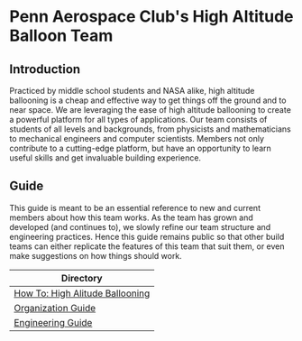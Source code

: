 # Penn Aerospace Club's High Altitude Balloon Team

## Introduction
  Practiced by middle school students and NASA alike, high altitude ballooning is a cheap and effective way to get things off the ground and to near space. We are leveraging the ease of high altitude ballooning to create a powerful platform for all types of applications. Our team consists of students of all levels and backgrounds, from physicists and mathematicians to mechanical engineers and computer scientists. Members not only contribute to a cutting-edge platform, but have an opportunity to learn useful skills and get invaluable building experience.

## Guide
  This guide is meant to be an essential reference to new and current members about how this team works. As the team has grown and developed (and continues to), we slowly refine our team structure and engineering practices. Hence this guide remains public so that other build teams can either replicate the features of this team that suit them, or even make suggestions on how things should work.

| Directory |
| --- |
| [How To: High Alitude Ballooning](../master/ballooning.md) |
| [Organization Guide](../master/organization.md) |
| [Engineering Guide](../master/engineering.md) |
